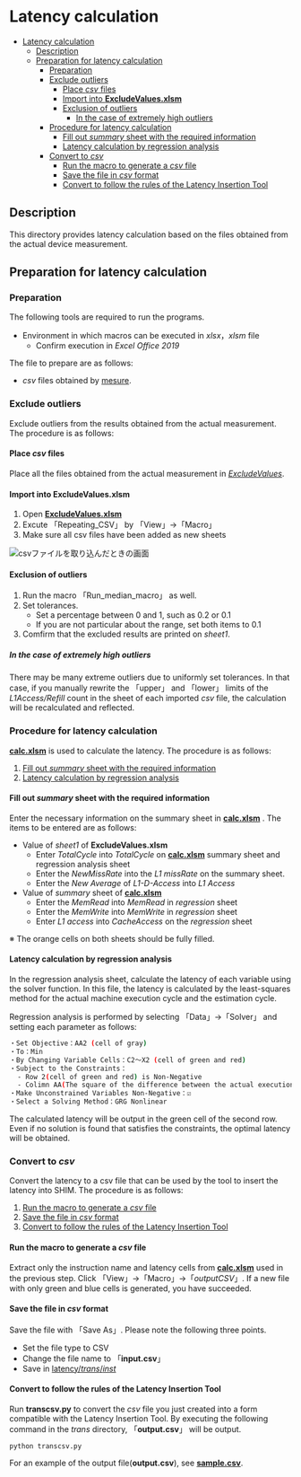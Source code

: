 # Latency calculation

- [Latency calculation](#latency-calculation)
  - [Description](#description)
  - [Preparation for latency calculation](#preparation-for-latency-calculation)
    - [Preparation](#preparation)
    - [Exclude outliers](#exclude-outliers)
      - [Place *csv* files](#place-csv-files)
      - [Import into **ExcludeValues.xlsm**](#import-into-excludevaluesxlsm)
      - [Exclusion of outliers](#exclusion-of-outliers)
        - [In the case of extremely high outliers](#in-the-case-of-extremely-high-outliers)
    - [Procedure for latency calculation](#procedure-for-latency-calculation)
      - [Fill out *summary* sheet with the required information](#fill-out-summary-sheet-with-the-required-information)
      - [Latency calculation by regression analysis](#latency-calculation-by-regression-analysis)
    - [Convert to *csv*](#convert-to-csv)
      - [Run the macro to generate a *csv* file](#run-the-macro-to-generate-a-csv-file)
      - [Save the file in *csv* format](#save-the-file-in-csv-format)
      - [Convert to follow the rules of the Latency Insertion Tool](#convert-to-follow-the-rules-of-the-latency-insertion-tool)

## Description

This directory provides latency calculation based on the files obtained from the actual device measurement.

## Preparation for latency calculation
### Preparation

The following tools are required to run the programs.

+ Environment in which macros can be executed in *xlsx*，*xlsm* file
  + Confirm execution in *Excel Office 2019*

The file to prepare are as follows:

+ *csv* files obtained by [mesure](../mesure).

### Exclude outliers

Exclude outliers from the results obtained from the actual measurement. 
The procedure is as follows:

#### Place *csv* files

Place all the files obtained from the actual measurement in [*ExcludeValues*](/ExcludeValues).

#### Import into **ExcludeValues.xlsm** 

1. Open [**ExcludeValues.xlsm**](/ExcludeValues/ExcludeValues.xlsm) 
2. Excute 「Repeating_CSV」 by 「View」→「Macro」
3. Make sure all csv files have been added as new sheets

![csvファイルを取り込んだときの画面](../images/csv.bmp)

#### Exclusion of outliers

1. Run the macro 「Run_median_macro」 as well.
2. Set tolerances.
   + Set a percentage between 0 and 1, such as 0.2 or 0.1
   + If you are not particular about the range, set both items to 0.1
3. Comfirm that the excluded results are printed on *sheet1*.

##### In the case of extremely high outliers

There may be many extreme outliers due to uniformly set tolerances.
In that case, if you manually rewrite the 「upper」 and 「lower」 limits of the *L1Access/Refill* count in the sheet of each imported *csv* file, the calculation will be recalculated and reflected.

### Procedure for latency calculation

[**calc.xlsm**](/calc.xlsm) is used to calculate the latency. 
The procedure is as follows:

1. [Fill out *summary* sheet with the required information](#Fill-out-*summary*-sheet-with-the-required-information)
2. [Latency calculation by regression analysis](#Latency-calculation-by-regression-analysis)

#### Fill out *summary* sheet with the required information

Enter the necessary information on the summary sheet in [**calc.xlsm**](/calc.xlsm) .
The items to be entered are as follows:

+ Value of *sheet1* of **ExcludeValues.xlsm**
  + Enter *TotalCycle* into *TotalCycle* on [**calc.xlsm**](/calc.xlsm) summary sheet and regression analysis sheet
  + Enter the *NewMissRate* into the *L1 missRate* on the summary sheet.
  + Enter the *New Average* of *L1-D-Access* into *L1 Access*
+ Value of *summary* sheet of [**calc.xlsm**](/calc.xlsm)
  + Enter the *MemRead* into *MemRead* in *regression* sheet
  + Enter the *MemWrite* into *MemWrite* in *regression* sheet
  + Enter *L1 access* into *CacheAccess* on the *regression* sheet

※ The orange cells on both sheets should be fully filled.

#### Latency calculation by regression analysis

In the regression analysis sheet, calculate the latency of each variable using the solver function.
In this file, the latency is calculated by the least-squares method for the actual machine execution cycle and the estimation cycle.

Regression analysis is performed by selecting 「Data」→「Solver」 and setting each parameter as follows:

```bash
・Set Objective：AA2 (cell of gray)
・To：Min
・By Changing Variable Cells：C2～X2 (cell of green and red)
・Subject to the Constraints：
  - Row 2(cell of green and red) is Non-Negative
  - Colimn AA(The square of the difference between the actual execution cycle and the estimation cycle) is within ±0.2
・Make Unconstrained Variables Non-Negative：☑
・Select a Solving Method：GRG Nonlinear
```

The calculated latency will be output in the green cell of the second row.
Even if no solution is found that satisfies the constraints, the optimal latency will be obtained.

### Convert to *csv*

Convert the latency to a csv file that can be used by the tool to insert the latency into SHIM. 
The procedure is as follows:

1. [Run the macro to generate a *csv* file](#Run-the-macro-to-generate-a-*csv*file)
2. [Save the file in *csv* format](#Save-the-file-in-*csv*-format)
3. [Convert to follow the rules of the Latency Insertion Tool](#Convert-to-follow-the-rules-of-the-Latency-Insertion-Tool.)

#### Run the macro to generate a *csv* file

Extract only the instruction name and latency cells from [**calc.xlsm**](/calc.xlsm) used in the previous step.
Click 「View」→「Macro」→「*outputCSV*」. 
If a new file with only green and blue cells is generated, you have succeeded.

#### Save the file in *csv* format

Save the file with 「Save As」. Please note the following three points.

+ Set the file type to CSV
+ Change the file name to 「**input.csv**」
+ Save in [latency/*trans*/*inst*](trans/inst)

#### Convert to follow the rules of the Latency Insertion Tool

Run **transcsv.py** to convert the *csv* file you just created into a form compatible with the Latency Insertion Tool.
By executing the following command in the *trans* directory, 「**output.csv**」 will be output.

`python transcsv.py`

For an example of the output file(**output.csv**), see [**sample.csv**](./trans/sample.csv).